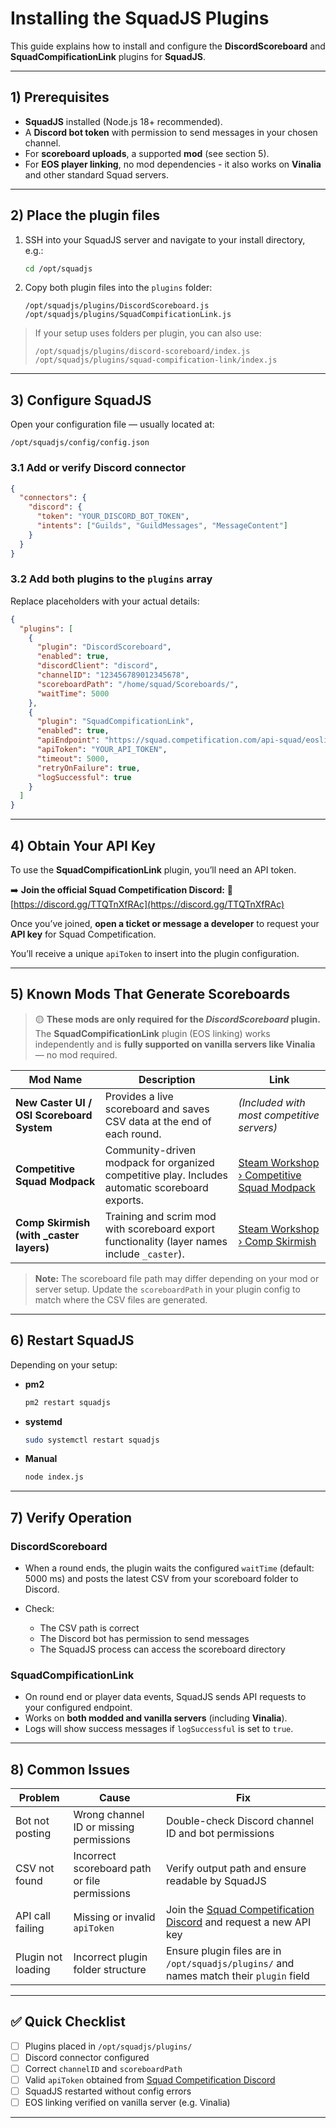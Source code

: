 

# Installing the SquadJS Plugins

This guide explains how to install and configure the **DiscordScoreboard** and **SquadCompificationLink** plugins for **SquadJS**.

---

## 1) Prerequisites

* **SquadJS** installed (Node.js 18+ recommended).
* A **Discord bot token** with permission to send messages in your chosen channel.
* For **scoreboard uploads**, a supported **mod** (see section 5).
* For **EOS player linking**, no mod dependencies - it also works on **Vinalia** and other standard Squad servers.

---

## 2) Place the plugin files

1. SSH into your SquadJS server and navigate to your install directory, e.g.:

   ```bash
   cd /opt/squadjs
   ```

2. Copy both plugin files into the `plugins` folder:

   ```
   /opt/squadjs/plugins/DiscordScoreboard.js
   /opt/squadjs/plugins/SquadCompificationLink.js
   ```

> If your setup uses folders per plugin, you can also use:
>
> ```
> /opt/squadjs/plugins/discord-scoreboard/index.js
> /opt/squadjs/plugins/squad-compification-link/index.js
> ```

---

## 3) Configure SquadJS

Open your configuration file — usually located at:

```
/opt/squadjs/config/config.json
```

### 3.1 Add or verify Discord connector

```json
{
  "connectors": {
    "discord": {
      "token": "YOUR_DISCORD_BOT_TOKEN",
      "intents": ["Guilds", "GuildMessages", "MessageContent"]
    }
  }
}
```

### 3.2 Add both plugins to the `plugins` array

Replace placeholders with your actual details:

```json
{
  "plugins": [
    {
      "plugin": "DiscordScoreboard",
      "enabled": true,
      "discordClient": "discord",
      "channelID": "123456789012345678",
      "scoreboardPath": "/home/squad/Scoreboards/",
      "waitTime": 5000
    },
    {
      "plugin": "SquadCompificationLink",
      "enabled": true,
      "apiEndpoint": "https://squad.competification.com/api-squad/eoslink",
      "apiToken": "YOUR_API_TOKEN",
      "timeout": 5000,
      "retryOnFailure": true,
      "logSuccessful": true
    }
  ]
}
```

---

## 4) Obtain Your API Key

To use the **SquadCompificationLink** plugin, you’ll need an API token.

➡️ **Join the official Squad Competification Discord:**
🔗 [https://discord.gg/TTQTnXfRAc](https://discord.gg/TTQTnXfRAc)

Once you’ve joined, **open a ticket or message a developer** to request your **API key** for Squad Competification.

You’ll receive a unique `apiToken` to insert into the plugin configuration.

---

## 5) Known Mods That Generate Scoreboards

> 🟡 **These mods are only required for the *DiscordScoreboard* plugin.**
> The **SquadCompificationLink** plugin (EOS linking) works independently and is **fully supported on vanilla servers like Vinalia** — no mod required.

| Mod Name                                  | Description                                                                                     | Link                                                                                                            |
| ----------------------------------------- | ----------------------------------------------------------------------------------------------- | --------------------------------------------------------------------------------------------------------------- |
| **New Caster UI / OSI Scoreboard System** | Provides a live scoreboard and saves CSV data at the end of each round.                         | *(Included with most competitive servers)*                                                                      |
| **Competitive Squad Modpack**             | Community-driven modpack for organized competitive play. Includes automatic scoreboard exports. | [Steam Workshop › Competitive Squad Modpack](https://steamcommunity.com/sharedfiles/filedetails/?id=3561863613) |
| **Comp Skirmish (with _caster layers)**   | Training and scrim mod with scoreboard export functionality (layer names include `_caster`).    | [Steam Workshop › Comp Skirmish](https://steamcommunity.com/sharedfiles/filedetails/?id=3294562930)             |

> **Note:** The scoreboard file path may differ depending on your mod or server setup.
> Update the `scoreboardPath` in your plugin config to match where the CSV files are generated.

---

## 6) Restart SquadJS

Depending on your setup:

* **pm2**

  ```bash
  pm2 restart squadjs
  ```
* **systemd**

  ```bash
  sudo systemctl restart squadjs
  ```
* **Manual**

  ```bash
  node index.js
  ```

---

## 7) Verify Operation

### DiscordScoreboard

* When a round ends, the plugin waits the configured `waitTime` (default: 5000 ms) and posts the latest CSV from your scoreboard folder to Discord.
* Check:

    * The CSV path is correct
    * The Discord bot has permission to send messages
    * The SquadJS process can access the scoreboard directory

### SquadCompificationLink

* On round end or player data events, SquadJS sends API requests to your configured endpoint.
* Works on **both modded and vanilla servers** (including **Vinalia**).
* Logs will show success messages if `logSuccessful` is set to `true`.

---

## 8) Common Issues

| Problem            | Cause                                         | Fix                                                                                               |
| ------------------ | --------------------------------------------- | ------------------------------------------------------------------------------------------------- |
| Bot not posting    | Wrong channel ID or missing permissions       | Double-check Discord channel ID and bot permissions                                               |
| CSV not found      | Incorrect scoreboard path or file permissions | Verify output path and ensure readable by SquadJS                                                 |
| API call failing   | Missing or invalid `apiToken`                 | Join the [Squad Competification Discord](https://discord.gg/TTQTnXfRAc) and request a new API key |
| Plugin not loading | Incorrect plugin folder structure             | Ensure plugin files are in `/opt/squadjs/plugins/` and names match their `plugin` field           |

---

## ✅ Quick Checklist

* [ ] Plugins placed in `/opt/squadjs/plugins/`
* [ ] Discord connector configured
* [ ] Correct `channelID` and `scoreboardPath`
* [ ] Valid `apiToken` obtained from [Squad Competification Discord](https://discord.gg/TTQTnXfRAc)
* [ ] SquadJS restarted without config errors
* [ ] EOS linking verified on vanilla server (e.g. Vinalia)

---
